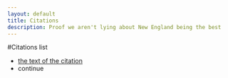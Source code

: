 ```yaml
---
layout: default
title: Citations
description: Proof we aren't lying about New England being the best
---
```

#Citations list
* [the text of the citation](link_to_citation)
* continue